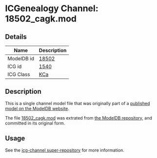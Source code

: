 # ICGenealogy Channel: 18502\_cagk.mod

## Details

Name | Description
---- | -----------
ModelDB id | [18502](http://senselab.med.yale.edu/ModelDB/ShowModel.cshtml?model=18502)
ICG id | [1540](http://icg.neurotheory.ox.ac.uk/channels/5/1540)
ICG Class | [KCa](http://icg.neurotheory.ox.ac.uk/channels/5)

## Description

This is a single channel model file that was originally part of a [published model on the ModelDB website](http://senselab.med.yale.edu/mModelDB/ShowModel.cshtml?model=18502).

The file [18502\_cagk.mod](18502_cagk.mod) was extrated from [the ModelDB repository](http://senselab.med.yale.edu/ModelDB/ShowModel.cshtml?model=18502), and committed in its original form.

## Usage

See the [icg-channel super-repository](https://github.com/icgenealogy/icg-channels) for more information.